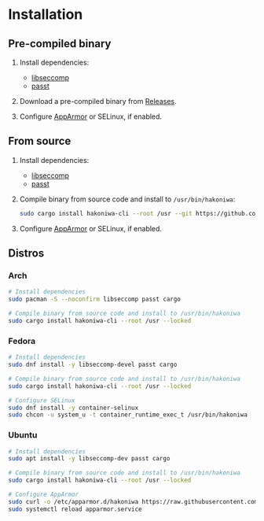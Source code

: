 # Installation

## Pre-compiled binary

1. Install dependencies:

   - [libseccomp](https://github.com/libseccomp-rs/libseccomp-rs#requirements)
   - [passt](https://passt.top/passt/about/)

2. Download a pre-compiled binary from [Releases](https://github.com/souk4711/hakoniwa/releases).

3. Configure [AppArmor](./hakoniwa-cli/docs/troubleshooting-apparmor) or SELinux, if enabled.

## From source

1. Install dependencies:

   - [libseccomp](https://github.com/libseccomp-rs/libseccomp-rs#requirements)
   - [passt](https://passt.top/passt/about/)

2. Compile binary from source code and install to `/usr/bin/hakoniwa`:

   ```sh
   sudo cargo install hakoniwa-cli --root /usr --git https://github.com/souk4711/hakoniwa.git --locked
   ```

3. Configure [AppArmor](./hakoniwa-cli/docs/troubleshooting-apparmor) or SELinux, if enabled.

## Distros

### Arch

```sh
# Install dependencies
sudo pacman -S --noconfirm libseccomp passt cargo

# Compile binary from source code and install to /usr/bin/hakoniwa
sudo cargo install hakoniwa-cli --root /usr --locked
```

### Fedora

```sh
# Install dependencies
sudo dnf install -y libseccomp-devel passt cargo

# Compile binary from source code and install to /usr/bin/hakoniwa
sudo cargo install hakoniwa-cli --root /usr --locked

# Configure SELinux
sudo dnf install -y container-selinux
sudo chcon -u system_u -t container_runtime_exec_t /usr/bin/hakoniwa
```

### Ubuntu

```sh
# Install dependencies
sudo apt install -y libseccomp-dev passt cargo

# Compile binary from source code and install to /usr/bin/hakoniwa
sudo cargo install hakoniwa-cli --root /usr --locked

# Configure AppArmor
sudo curl -o /etc/apparmor.d/hakoniwa https://raw.githubusercontent.com/souk4711/hakoniwa/refs/heads/main/etc/apparmor.d/hakoniwa
sudo systemctl reload apparmor.service
```
